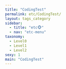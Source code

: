 ```yaml
---
title: "CodingTest"
permalink: etc/CodingTest/
layout: tags_category
sidebar:
  - title: "etc🐵"
  - nav: "etc-menu"
taxonomy:
  - Level0
  - Level1
  - Level2
sexy: 1
main: "CodingTest"
---
```

